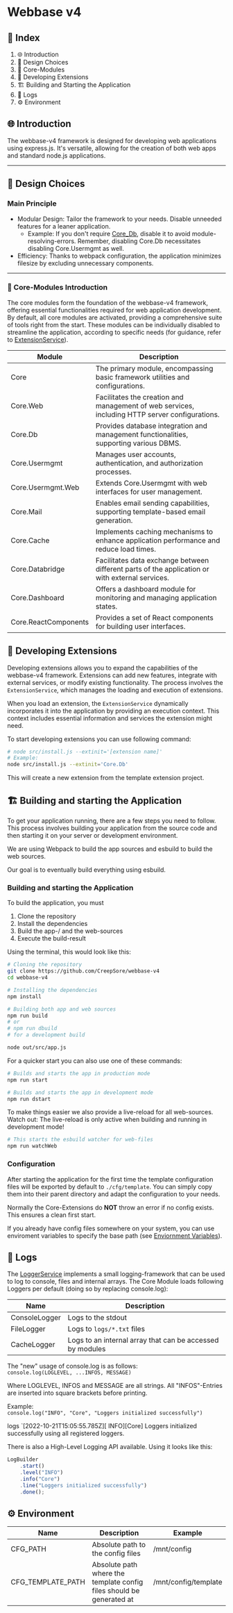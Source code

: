 # Webbase v4

## 📑 Index
1. 🌐 Introduction
2. 🎨 Design Choices
3. 🧩 Core-Modules
4. 🔌 Developing Extensions
5. 🏗️ Building and Starting the Application
6. 📜 Logs
7. ⚙ Environment

## 🌐 Introduction

The webbase-v4 framework is designed for developing web applications using express.js. It's versatile, allowing for the creation of both web apps and standard node.js applications.


---

## 🎨 Design Choices

### Main Principle
- Modular Design: Tailor the framework to your needs. Disable unneeded features for a leaner application.
  - Example: If you don't require [Core_Db](https://github.com/CreepSore/webbase-v4/blob/main/#coredb), disable it to avoid module-resolving-errors. Remember, disabling Core.Db necessitates disabling Core.Usermgmt as well.
- Efficiency: Thanks to webpack configuration, the application minimizes filesize by excluding unnecessary components.


---


### 🧩 Core-Modules Introduction
The core modules form the foundation of the webbase-v4 framework, offering essential functionalities required for web application development. By default, all core modules are activated, providing a comprehensive suite of tools right from the start. These modules can be individually disabled to streamline the application, according to specific needs (for guidance, refer to [ExtensionService](https://github.com/CreepSore/webbase-v4/blob/main/#extensionservice)).

| Module               | Description                                                                                      |
|----------------------|--------------------------------------------------------------------------------------------------|
| Core                 | The primary module, encompassing basic framework utilities and configurations.                   |
| Core.Web             | Facilitates the creation and management of web services, including HTTP server configurations.   |
| Core.Db              | Provides database integration and management functionalities, supporting various DBMS.           |
| Core.Usermgmt        | Manages user accounts, authentication, and authorization processes.                              |
| Core.Usermgmt.Web    | Extends Core.Usermgmt with web interfaces for user management.                                   |
| Core.Mail            | Enables email sending capabilities, supporting template-based email generation.                  |
| Core.Cache           | Implements caching mechanisms to enhance application performance and reduce load times.          |
| Core.Databridge      | Facilitates data exchange between different parts of the application or with external services.  |
| Core.Dashboard       | Offers a dashboard module for monitoring and managing application states.                        |
| Core.ReactComponents | Provides a set of React components for building user interfaces.                                 |


## 🔌 Developing Extensions
Developing extensions allows you to expand the capabilities of the webbase-v4 framework. Extensions can add new features, integrate with external services, or modify existing functionality. The process involves the `ExtensionService`, which manages the loading and execution of extensions.

When you load an extension, the `ExtensionService` dynamically incorporates it into the application by providing an execution context. This context includes essential information and services the extension might need.

To start developing extensions you can use following command:

```bash
# node src/install.js --extinit='[extension name]'
# Example:
node src/install.js --extinit='Core.Db'
```
This will create a new extension from the template extension project.

## 🏗️ Building and starting the Application
To get your application running, there are a few steps you need to follow. This process involves building your application from the source code and then starting it on your server or development environment.

We are using Webpack to build the app sources and esbuild to build the web sources.

Our goal is to eventually build everything using esbuild.

### Building and starting the Application
To build the application, you must

1. Clone the repository
2. Install the dependencies
3. Build the app-/ and the web-sources
4. Execute the build-result

Using the terminal, this would look like this:

```bash
# Cloning the repository
git clone https://github.com/CreepSore/webbase-v4
cd webbase-v4

# Installing the dependencies
npm install

# Building both app and web sources
npm run build
# or
# npm run dbuild
# for a development build

node out/src/app.js
```

For a quicker start you can also use one of these commands:

```bash
# Builds and starts the app in production mode
npm run start

# Builds and starts the app in development mode
npm run dstart
```

To make things easier we also provide a live-reload for all web-sources.  
Watch out: The live-reload is only active when building and running in development mode!

```bash
# This starts the esbuild watcher for web-files
npm run watchWeb
```

### Configuration
After starting the application for the first time the template configuration files will be exported by default to `./cfg/template`.
You can simply copy them into their parent directory and adapt the configuration to your needs.

Normally the Core-Extensions do **NOT** throw an error if no config exists.
This ensures a clean first start.

If you already have config files somewhere on your system, you can use enviroment variables to specify the base path (see [Enviornment Variables](#⚙-environment)).


## 📜 Logs
The [LoggerService](https://github.com/CreepSore/webbase-v4/blob/master/src/service/logger/LoggerService.ts) implements a small logging-framework that can be used to log to console, files and internal arrays. The Core Module loads following Loggers per default (doing so by replacing console.log):

| Name          | Description                                               |
| ------------- | --------------------------------------------------------- |
| ConsoleLogger | Logs to the stdout                                        |
| FileLogger    | Logs to `logs/*.txt` files                                |
| CacheLogger   | Logs to an internal array that can be accessed by modules |

The "new" usage of console.log is as follows:  
`console.log(LOGLEVEL, ...INFOS, MESSAGE)`

Where LOGLEVEL, INFOS and MESSAGE are all strings.
All "INFOS"-Entries are inserted into square brackets before printing.

Example:  
`console.log("INFO", "Core", "Loggers initialized successfully")`

logs
`[2022-10-21T15:05:55.785Z][ INFO][Core] Loggers initialized successfully
using all registered loggers.

There is also a High-Level Logging API available. Using it looks like this:

```javascript
LogBuilder
    .start()
    .level("INFO")
    .info("Core")
    .line("Loggers initialized successfully")
    .done();
```

## ⚙ Environment
| Name              | Description                                                          | Example              |
| ----------------- | -------------------------------------------------------------------- | -------------------- |
| CFG_PATH          | Absolute path to the config files                                    | /mnt/config          |
| CFG_TEMPLATE_PATH | Absolute path where the template config files should be generated at | /mnt/config/template |
